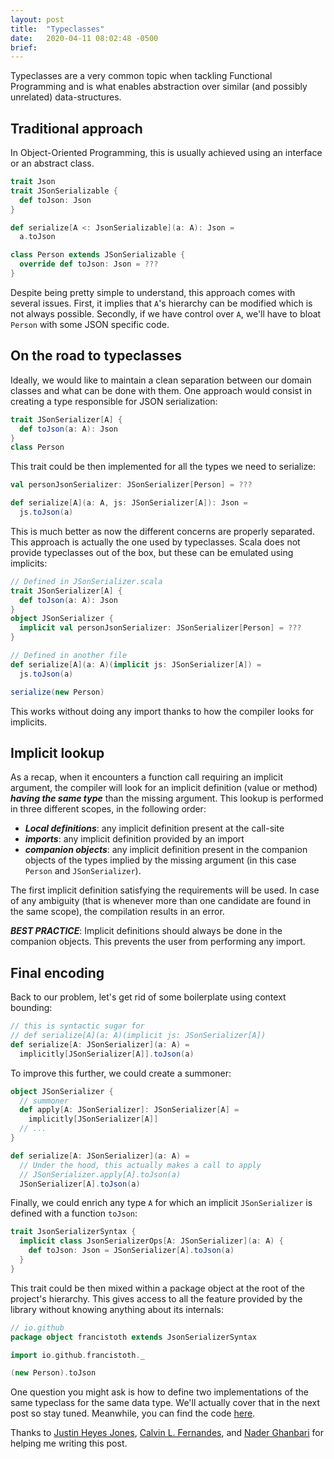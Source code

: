 ```yaml
---
layout: post
title:  "Typeclasses"
date:   2020-04-11 08:02:48 -0500
brief: 
---
```


Typeclasses are a very common topic when tackling Functional Programming and is what enables abstraction over similar (and possibly unrelated) data-structures.

## Traditional approach

In Object-Oriented Programming, this is usually achieved using an interface or an abstract class.
```scala
trait Json
trait JSonSerializable {
  def toJson: Json
}

def serialize[A <: JsonSerializable](a: A): Json = 
  a.toJson

class Person extends JSonSerializable {
  override def toJson: Json = ???
}
```
Despite being pretty simple to understand, this approach comes with several issues. First, it implies that `A`'s hierarchy can be modified which is not always possible. Secondly, if we have control over `A`, we'll have to bloat `Person` with some JSON specific code.

## On the road to typeclasses

Ideally, we would like to maintain a clean separation between our domain classes and what can be done with them. One approach would consist in creating a type responsible for JSON serialization:
```scala
trait JSonSerializer[A] {
  def toJson(a: A): Json
}
class Person
```
This trait could be then implemented for all the types we need to serialize:
```scala
val personJsonSerializer: JSonSerializer[Person] = ???

def serialize[A](a: A, js: JSonSerializer[A]): Json = 
  js.toJson(a)
```
This is much better as now the different concerns are properly separated. This approach is actually the one used by typeclasses. Scala does not provide typeclasses out of the box, but these can be emulated using implicits:
```scala
// Defined in JSonSerializer.scala
trait JSonSerializer[A] {
  def toJson(a: A): Json
}
object JSonSerializer {
  implicit val personJsonSerializer: JSonSerializer[Person] = ???  
}

// Defined in another file
def serialize[A](a: A)(implicit js: JSonSerializer[A]) =
  js.toJson(a)

serialize(new Person)
```
This works without doing any import thanks to how the compiler looks for implicits.

## Implicit lookup
As a recap, when it encounters a function call requiring an implicit argument, the compiler will look for an implicit definition (value or method) _**having the same type**_ than the missing argument. This lookup is performed in three different scopes, in the following order:
- _**Local definitions**_: any implicit definition present at the call-site
- _**imports**_: any implicit definition provided by an import
- _**companion objects**_: any implicit definition present in the companion objects of the types implied by the missing argument (in this case `Person` and `JSonSerializer`).

The first implicit definition satisfying the requirements will be used. In case of any ambiguity (that is whenever more than one candidate are found in the same scope), the compilation results in an error.

_**BEST PRACTICE**_: Implicit definitions should always be done in the companion objects. This prevents the user from performing any import.<br/>

## Final encoding

Back to our problem, let's get rid of some boilerplate using context bounding:
```scala
// this is syntactic sugar for
// def serialize[A](a: A)(implicit js: JSonSerializer[A])
def serialize[A: JSonSerializer](a: A) =
  implicitly[JSonSerializer[A]].toJson(a)
```
To improve this further, we could create a summoner:
```scala
object JSonSerializer {
  // summoner
  def apply[A: JSonSerializer]: JSonSerializer[A] =
    implicitly[JSonSerializer[A]]
  // ...
}

def serialize[A: JSonSerializer](a: A) =
  // Under the hood, this actually makes a call to apply
  // JSonSerializer.apply[A].toJson(a)
  JSonSerializer[A].toJson(a)
```
Finally, we could enrich any type `A` for which an implicit `JSonSerializer` is defined with a function `toJson`:
```scala
trait JsonSerializerSyntax {
  implicit class JsonSerializerOps[A: JSonSerializer](a: A) {
    def toJson: Json = JSonSerializer[A].toJson(a)
  }
}
```
This trait could be then mixed within a package object at the root of the project's hierarchy. This gives access to all the feature provided by the library without knowing anything about its internals:
```scala
// io.github
package object francistoth extends JsonSerializerSyntax
```
```scala
import io.github.francistoth._

(new Person).toJson
```
One question you might ask is how to define two implementations of the same typeclass for the same data type. We'll actually cover that in the next post so stay tuned. Meanwhile, you can find the code [here](https://github.com/FrancisToth/francistoth.github.io/blob/master/src/main/scala/io/github/francistoth).

Thanks to [Justin Heyes Jones](https://github.com/justinhj), [Calvin L. Fernandes](https://github.com/calvinlfer), and [Nader Ghanbari](https://github.com/naderghanbari) for helping me writing this post.

